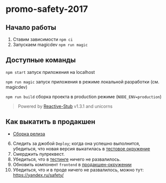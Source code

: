 # promo-safety-2017


## Начало работы
1. Ставим зависимости ``npm ci``
2. Запускаем magicdev ``npm run magic``

## Доступные команды
``npm start`` запуск приложения на localhost

``npm run magic`` запуск приложения в режиме локальной разработки (см. magicdev)

``npm run build`` сборка проекта в production режиме (``NODE_ENV=production``)

> Powered by [Reactive-Stub](https://github.yandex-team.ru/reactive-stub/generator-reactive-stub) v1.3.1 and unicorns

## Как выкатить в продакшен
* [Cборка релиза](https://a.yandex-team.ru/projects/frontend/ci/releases/timeline?dir=frontend%2Fservices%2Fsafety&id=release)

6. Следить за джобой `Deploy`; когда она успешно выполнится, убедиться, что новая версия выкатилась в [тестовое окружение](https://platform.yandex-team.ru/projects/webmaster/safety-l7-www/test)
7. Смерджить пулреквест.
8. Убедиться, что в [тестинге](https://l7test.yandex.ru/safety/) ничего не развалилось.
9. Обновить компонент `frontend` в [продакшен-окружении](https://platform.yandex-team.ru/projects/webmaster/safety-l7-www/prod)
10. Убедиться, что и в проде ничего не развалилось, можно тут: https://yandex.ru/safety/
